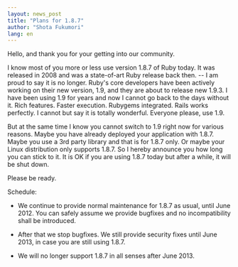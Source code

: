 ```yaml
---
layout: news_post
title: "Plans for 1.8.7"
author: "Shota Fukumori"
lang: en
---
```


Hello, and thank you for your getting into our community.

I know most of you more or less use version 1.8.7 of Ruby today. It was
released in 2008 and was a state-of-art Ruby release back then. -- I am
proud to say it is no longer. Ruby\'s core developers have been actively
working on their new version, 1.9, and they are about to release new
1.9.3. I have been using 1.9 for years and now I cannot go back to the
days without it. Rich features. Faster execution. Rubygems integrated.
Rails works perfectly. I cannot but say it is totally wonderful.
Everyone please, use 1.9.

But at the same time I know you cannot switch to 1.9 right now for
various reasons. Maybe you have already deployed your application with
1.8.7. Maybe you use a 3rd party library and that is for 1.8.7 only. Or
maybe your Linux distribution only supports 1.8.7. So I hereby announce
you how long you can stick to it. It is OK if you are using 1.8.7 today
but after a while, it will be shut down.

Please be ready.

Schedule:

* We continue to provide normal maintenance for 1.8.7 as usual, until
  June 2012. You can safely assume we provide bugfixes and no
  incompatibility shall be introduced.

* After that we stop bugfixes. We still provide security fixes until
  June 2013, in case you are still using 1.8.7.

* We will no longer support 1.8.7 in all senses after June 2013.

